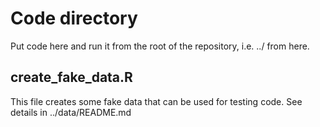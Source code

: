 # Code directory

Put code here and run it from the root of the repository, i.e. ../ from here.

## create_fake_data.R

This file creates some fake data that can be used for testing code. 
See details in ../data/README.md
